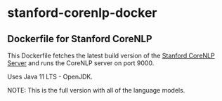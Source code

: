 # stanford-corenlp-docker
Dockerfile for Stanford CoreNLP
---------

This Dockerfile fetches the latest build version of the [Stanford CoreNLP
Server](http://stanfordnlp.github.io/CoreNLP/corenlp-server.html) and runs the CoreNLP server on port 9000. 

Uses Java 11 LTS - OpenJDK.

NOTE: This is the full version with all of the language models.